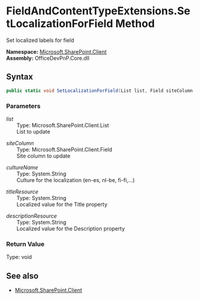 # FieldAndContentTypeExtensions.SetLocalizationForField Method  
Set localized labels for field  

**Namespace:** [Microsoft.SharePoint.Client](Microsoft.SharePoint.Client.md)  
**Assembly:** OfficeDevPnP.Core.dll  
## Syntax
```C#
public static void SetLocalizationForField(List list, Field siteColumn, String cultureName, String titleResource, String descriptionResource)
```
### Parameters
*list*  
&emsp;&emsp;Type: Microsoft.SharePoint.Client.List  
&emsp;&emsp;List to update  

*siteColumn*  
&emsp;&emsp;Type: Microsoft.SharePoint.Client.Field  
&emsp;&emsp;Site column to update  

*cultureName*  
&emsp;&emsp;Type: System.String  
&emsp;&emsp;Culture for the localization (en-es, nl-be, fi-fi,...)  

*titleResource*  
&emsp;&emsp;Type: System.String  
&emsp;&emsp;Localized value for the Title property  

*descriptionResource*  
&emsp;&emsp;Type: System.String  
&emsp;&emsp;Localized value for the Description property  

### Return Value
Type: void  

## See also
- [Microsoft.SharePoint.Client](Microsoft.SharePoint.Client.md)
